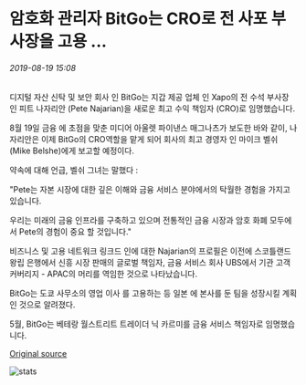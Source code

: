 # 암호화 관리자 BitGo는 CRO로 전 사포 부사장을 고용 ...

###### 2019-08-19 15:08

디지털 자산 신탁 및 보안 회사 인 BitGo는 지갑 제공 업체 인 Xapo의 전 수석 부사장 인 피트 나자리안 (Pete Najarian)을 새로운 최고 수익 책임자 (CRO)로 임명했습니다.

8월 19일 금융 에 초점을 맞춘 미디어 아울렛 파이낸스 매그나츠가 보도한 바와 같이, 나자리안은 이제 BitGo의 CRO역할을 맡게 되어 회사의 최고 경영자 인 마이크 벨쉬(Mike Belshe)에게 보고할 예정이다.

약속에 대해 언급, 벨쉬 그녀는 말했다 :

"Pete는 자본 시장에 대한 깊은 이해와 금융 서비스 분야에서의 탁월한 경험을 가지고 있습니다.

우리는 미래의 금융 인프라를 구축하고 있으며 전통적인 금융 시장과 암호 화폐 모두에서 Pete의 경험이 중요 할 것입니다."

비즈니스 및 고용 네트워크 링크드 인에 대한 Najarian의 프로필은 이전에 스코틀랜드 왕립 은행에서 신흥 시장 판매의 글로벌 책임자, 금융 서비스 회사 UBS에서 기관 고객 커버리지 - APAC의 머리를 역임한 것으로 나타났습니다.

BitGo는 도쿄 사무소의 영업 이사 를 고용하는 등 일본 에 본사를 둔 팀을 성장시킬 계획인 것으로 알려졌다.

5월, BitGo는 베테랑 월스트리트 트레이더 닉 카르미를 금융 서비스 책임자로 임명했습니다.

[Original source](https://cointelegraph.com/news/crypto-custodian-bitgo-hires-former-xapo-vice-president-as-cro)

![stats](https://c.statcounter.com/11760860/0/a89fa40b/1/ "stats")